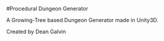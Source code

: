 #Procedural Dungeon Generator

A Growing-Tree based Dungeon Generator made in Unity3D. 

Created by Dean Galvin
